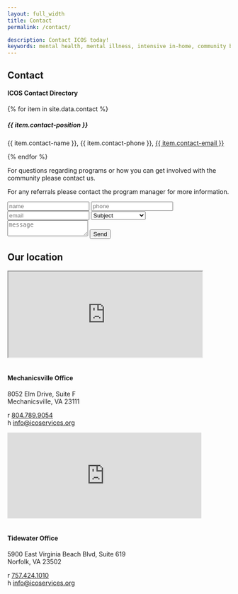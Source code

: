```yaml
---
layout: full_width
title: Contact
permalink: /contact/

description: Contact ICOS today!
keywords: mental health, mental illness, intensive in-home, community based support service, Alexandria, Mechanicsville, Norfolk, Richmond
---
```


<div class="page_wrapper">
	<section class="container">
		<div id="contact" class="page with_sidebar">
			<h1>Contact</h1>
			<div class="full">
          		<h4>ICOS Contact Directory</h4>
          		<div class="contact_wrapper">
          			{% for item in site.data.contact %}
          			<div class="contact_single">
          				<h5>{{ item.contact-position }}</h5>
	          			<p>{{ item.contact-name }}, {{ item.contact-phone }}, <a href="mailto:{{ item.contact-email }}">{{ item.contact-email }}</a></p>
          			</div>
          			{% endfor %}
          		</div>
				<p>For questions regarding programs or how you can get involved with the community please contact us.</p>
          		<p>For any referrals please contact the program manager for more information.</p>
					<!-- <div class="validation">
						<p>Oops! Please correct the highlighted fields...</p>
					</div>
					<div class="success">
						<p>Thanks! We'll get back to you shortly.</p>
					</div>
					<form action="javascript:;" method="post" id="contact_form">
						<div class="row">
							<p>
								<label for="name">Name</label>
								<input type="text" name="name" id="name" />
							</p>
							<p>
								<label for="phone">Phone</label>
								<input type="text" name="phone" id="phone" />
							</p>
						</div>
						<div class="row">
							<p>
								<label for="email">Email</label>
								<input type="text" name="email" id="email" />
							</p>
							<select name="subject">
							  <option value="select">Subject</option>
							  <option value="saab">Volunteer</option>
							  <option value="mercedes">More Information</option>
							  <option value="audi">Programs</option>
							</select>
						</div>
						<p>
							<label for="message">Message</label>
							<textarea name="message" id="message"></textarea>
						</p>
						<input type="submit" class="button white" value="Send Email &rarr;" />
					</form> -->
					<div class="form_wrapper">
						<form action="https://getsimpleform.com/messages?form_api_token=9e799c6bca11d6d101172e069e50d216" method="post">
						  <!-- the redirect_to is optional, the form will redirect to the referrer on submission -->
						  <input type='hidden' name='redirect_to' value='<the complete return url e.g. http://fooey.com/thank-you.html>' />
						  <!-- all your input fields here.... -->
						  <!-- <label for='email'>Email</label> -->
						  <div class="frow justify-between" id="column-form">
						  	<input type='text' name='name' placeholder='name' />
						  	<input type='tel' name='phone' placeholder='phone' />
						  </div>
						  <div class="frow justify-between" id="column-form2">
						  	<input type='text' name='email' placeholder='email' />
						  	<select name="subject">
							  <option value="select">Subject</option>
							  <option value="saab">Volunteer</option>
							  <option value="mercedes">More Information</option>
							  <option value="audi">Programs</option>
							</select>
						</div>
						<textarea name="message" id="message" placeholder="message"></textarea>
						  <input type='submit' value='Send' />
						</form>
					</div>
				</div>
				<!-- Start Location -->
				<div id="location">
					<div class="box_heading">
						<h2>Our location</h2>
						<span class="line"></span>
					</div>
					<div class="location-clear">
						<div class="map">
							<iframe width="438" height="194" src="https://maps.google.com/maps?f=q&amp;source=s_q&amp;hl=en&amp;geocode=&amp;q=501+east+franklin+street,+suite+516,+richmond,+va+23219&amp;aq=&amp;sll=39.284706,-76.620486&amp;sspn=0.291775,0.41954&amp;ie=UTF8&amp;hq=&amp;hnear=501+E+Franklin+St+%23516,+Richmond,+Virginia+23219&amp;ll=37.541124,-77.439001&amp;spn=0.009341,0.013111&amp;t=m&amp;z=14&amp;iwloc=A&amp;output=embed"></iframe>
						</div>
						<div class="one_half column_last">
						<br>
							<h4>Mechanicsville Office</h4>
							<p>
								8052 Elm Drive, Suite F <br/>
								Mechanicsville, VA 23111
							</p>
							<p>
								<span class="icon general">r</span> <a href="tel:8047899054">804.789.9054</a> <br/>
								<span class="icon general">h</span> <a href="mailto:info@icoservices.org">info@icoservices.org</a> <br/>
							</p>
						</div>
					</div>
					<div class="location-row">
						<div class="map">
							<iframe src="https://www.google.com/maps/embed?pb=!1m18!1m12!1m3!1d3192.324942148243!2d-76.20809774890546!3d36.85864027200852!2m3!1f0!2f0!3f0!3m2!1i1024!2i768!4f13.1!3m3!1m2!1s0x89ba9643062aa6ab%3A0xea9b2fa1efd3bba6!2s5900%20E%20Virginia%20Beach%20Blvd%20%23619%2C%20Norfolk%2C%20VA%2023502!5e0!3m2!1sen!2sus!4v1606972994918!5m2!1sen!2sus" width="438" height="194" frameborder="0" style="border:0;" allowfullscreen="" aria-hidden="false" tabindex="0"></iframe>
						</div>
						<div class="one_half column_last">
						<br>
							<h4>Tidewater Office</h4>
							<p>
								5900 East Virginia Beach Blvd, Suite 619<br/>
								Norfolk, VA 23502
							</p>
							<p>
								<span class="icon general">r</span> <a href="tel:7574241010">757.424.1010</a> <br/>
								<span class="icon general">h</span> <a href="mailto:info@icoservices.org">info@icoservices.org</a> <br/>
							</p>
						</div>
					</div>
				</div>
			</div>
		</section>
	</div>